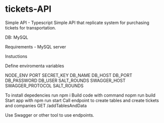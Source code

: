 # tickets-API
Simple API - Typescript
Simple API that replicate system for purchasing tickets for transportation.

DB: MySQL

Requirements
     - MySQL server

Instuctions

Define enviromenta variables

NODE_ENV
PORT
SECRET_KEY
DB_NAME
DB_HOST
DB_PORT
DB_PASSWORD
DB_USER
SALT_ROUNDS
SWAGGER_HOST
SWAGGER_PROTOCOL
SALT_ROUNDS

To install depedencies run npm i
Build code with command nopm run build
Start app with npm run start
Call endpoint to create tables and create tickets and companies GET /addTablesAndData 

Use Swagger or other tool to use endpoints.